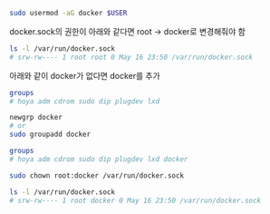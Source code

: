 ```bash
sudo usermod -aG docker $USER
```


docker.sock의 권한이 아래와 같다면 root -> docker로 변경해줘야 함
```bash
ls -l /var/run/docker.sock
# srw-rw---- 1 root root 0 May 16 23:50 /var/run/docker.sock
```

아래와 같이 docker가 없다면 docker를 추가
```bash
groups
# hoya adm cdrom sudo dip plugdev lxd
```

```bash
newgrp docker
# or
sudo groupadd docker
```

```bash
groups
# hoya adm cdrom sudo dip plugdev lxd docker
```

```bash
sudo chown root:docker /var/run/docker.sock
```

```bash
ls -l /var/run/docker.sock
# srw-rw---- 1 root docker 0 May 16 23:50 /var/run/docker.sock
```